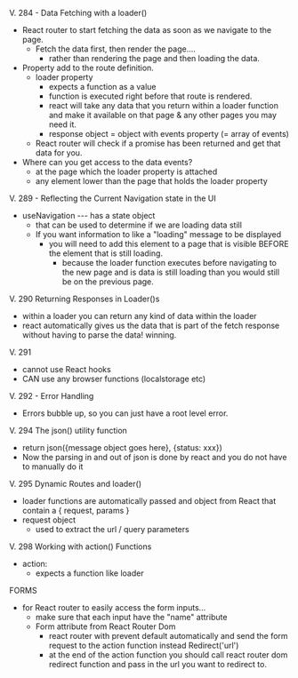 V. 284 - Data Fetching with a loader()
- React router to start fetching the data as soon as we navigate to the page. 
  - Fetch the data first, then render the page.... 
    - rather than rendering the page and then loading the data.
- Property add to the route definition. 
  - loader property 
    - expects a function as a value
    - function is executed right before that route is rendered.
    - react will take any data that you return within a loader function and make it available on that page & any other pages you may need it. 
    - response object = object with events property (= array of events)
  - React router will check if a promise has been returned and get that data for you. 
- Where can you get access to the data events? 
  - at the page which the loader property is attached 
  - any element lower than the page that holds the loader property

V. 289 - Reflecting the Current Navigation state in the UI
- useNavigation --- has a state object 
  - that can be used to determine if we are loading data still 
  - If you want information to like a "loading" message to be displayed 
    - you will need to add this element to a page that is visible BEFORE the element that is still loading. 
      - because the loader function executes before navigating to the new page and is data is still loading than you would still be on the previous page. 

V. 290 Returning Responses in Loader()s
- within a loader you can return any kind of data within the loader 
- react automatically gives us the data that is part of the fetch response without having to parse the data! winning. 

V. 291 
- cannot use React hooks 
- CAN use any browser functions (localstorage etc)

V. 292 - Error Handling
- Errors bubble up, so you can just have a root level error.

V. 294 The json() utility function
- return json({message object goes here}, {status: xxx})
- Now the parsing in and out of json is done by react and you do not have to manually do it 

V. 295 Dynamic Routes and loader()
- loader functions are automatically passed and object from React that contain a { request, params }
- request object 
  - used to extract the url / query parameters

V. 298 Working with action() Functions 
- action: 
  - expects a function like loader

FORMS 
- for React router to easily access the form inputs...
  - make sure that each input have the "name" attribute
  - Form attribute from React Router Dom
    - react router with prevent default automatically and send the form request to the action function instead
Redirect('url')
    - at the end of the action function you should call react router dom redirect function and pass in the url you want to redirect to. 